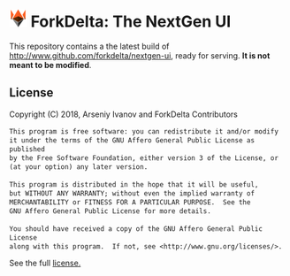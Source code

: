 # ![ForkDelta logo](favicon-32x32.png) ForkDelta: The NextGen UI

This repository contains a the latest build of http://www.github.com/forkdelta/nextgen-ui, ready for serving. **It is not meant to be modified**.

## License

Copyright (C) 2018, Arseniy Ivanov and ForkDelta Contributors

    This program is free software: you can redistribute it and/or modify
    it under the terms of the GNU Affero General Public License as published
    by the Free Software Foundation, either version 3 of the License, or
    (at your option) any later version.

    This program is distributed in the hope that it will be useful,
    but WITHOUT ANY WARRANTY; without even the implied warranty of
    MERCHANTABILITY or FITNESS FOR A PARTICULAR PURPOSE.  See the
    GNU Affero General Public License for more details.

    You should have received a copy of the GNU Affero General Public License
    along with this program.  If not, see <http://www.gnu.org/licenses/>.

See the full [license.](https://www.gnu.org/licenses/agpl-3.0.en.html)


